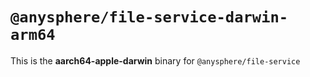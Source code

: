 # `@anysphere/file-service-darwin-arm64`

This is the **aarch64-apple-darwin** binary for `@anysphere/file-service`
